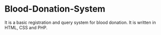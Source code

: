 # Blood-Donation-System
It is a basic registration and query system for blood donation. It is written in HTML, CSS and PHP. 
